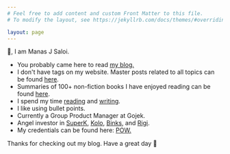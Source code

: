 ```yaml
---
# Feel free to add content and custom Front Matter to this file.
# To modify the layout, see https://jekyllrb.com/docs/themes/#overriding-theme-defaults

layout: page
---
```

👋, I am Manas J Saloi.

- You probably came here to read [my blog.](https://manassaloi.com/posts/)
- I don't have tags on my website. Master posts related to all topics can be found [here](https://manassaloi.com/links/).
- Summaries of 100+ non-fiction books I have enjoyed reading can be found [here](https://manassaloi.com/booksummaries/).
- I spend my time [reading](https://www.goodreads.com/user/show/9698257-manas-saloi) and [writing](https://manassaloi.com/posts/).
- I like using bullet points.
- Currently a Group Product Manager at Gojek.
- Angel investor in [SuperK](https://yourstory.com/2022/03/retail-tech-startup-superk-pre-series-a-funding-binny-bansal-021-capital/amp), [Kolo](https://www.entrepreneur.com/article/387200), [Binks](https://techcrunch.com/2019/08/13/yc-backed-startup-binks-can-ship-custom-made-clothing-to-indian-women-in-just-three-days/), and [Rigi](https://economictimes.indiatimes.com/tech/funding/broadcast-platform-rigi-raises-10-million-in-funding-led-by-accel-india-and-others/articleshow/90951442.cms).
- My credentials can be found here: [POW.](https://manassaloi.com/proofofwork/)

Thanks for checking out my blog. Have a great day 🤗
